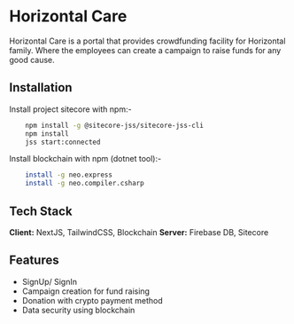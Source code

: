 # Horizontal Care

Horizontal Care is a portal that provides crowdfunding facility for Horizontal family. Where the employees can create a campaign to raise funds for any good cause.

## Installation

Install project sitecore with npm:-

```bash
    npm install -g @sitecore-jss/sitecore-jss-cli
    npm install
    jss start:connected
```

Install blockchain with npm (dotnet tool):-

```bash
    install -g neo.express
    install -g neo.compiler.csharp
```

## Tech Stack

**Client:** NextJS, TailwindCSS, Blockchain
**Server:** Firebase DB, Sitecore

## Features

- SignUp/ SignIn
- Campaign creation for fund raising
- Donation with crypto payment method
- Data security using blockchain
